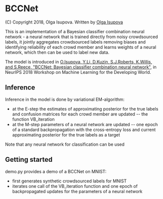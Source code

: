 # BCCNet
(C) Copyright 2018, Olga Isupova. Written by [Olga Isupova](https://olgaisupova.github.io/)

This is an implementation of a Bayesian classifier combination neural network - a neural network that is trained directly from noisy crowdsourced labels, it jointly aggregates crowdsourced labels removing biases and identifying reliability of each crowd member and learns weights of a neural network, which then can be used to label new data. 

The model is introduced in [O.Isupova, Y.Li, D.Kuzin, S.J.Roberts, K.Willis, and S.Reece, "BCCNet: Bayesian classifier combination neural network"](https://arxiv.org/abs/1811.12258), in NeurIPS 2018 Workshop on Machine Learning for the Developing World.

## Inference
Inference in the model is done by variational EM-algorithm:
* at the E-step the estimates of approximating posterior for the true labels and confusion matrices for each crowd member are updated -- the function VB_iteration
* at the M-step parameters of a neural network are updated -- one epoch of a standard backpropagation with the cross-entropy loss and current approximating posterior for the true labels as a target

Note that any neural network for classification can be used

## Getting started
demo.py provides a demo of a BCCNet on MNIST:
* first generates synthetic crowdsourced labels for MNIST
* iterates one call of the VB_iteration function and one epoch of backpropagated updates for the parameters of a neural network

